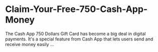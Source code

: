 # Claim-Your-Free-750-Cash-App-Money
The Cash App 750 Dollars Gift Card has become a big deal in digital payments. It's a special feature from Cash App that lets users send and receive money easily ...
